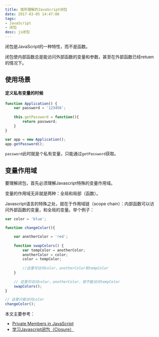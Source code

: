 ```yaml
---
title: 我所理解的JavaScript闭包
date: 2017-03-05 14:47:08
tags: 
- JavaScript
- 闭包
desc: js闭包
---
```


闭包是JavaScript的一种特性，而不是函数。

闭包使内部函数总是能访问外部函数的变量和参数，甚至在外部函数已经retuen的情况下。

<!--more-->

## 使用场景

#### 定义私有变量的时候

```js
function Application() {
    var password = '123456';
    
    this.getPassword = function(){
        return password;
    }
}

var app = new Application();
app.getPassword();
```

`password`此时就是个私有变量，只能通过`getPassword`获取。


## 变量作用域

要理解闭包，首先必须理解Javascript特殊的变量作用域。

变量的作用域无非就是两种：全局和局部（函数）。

Javascript语言的特殊之处，就在于作用域链（scope chain）：内部函数可以访问外部函数的变量，和全局的变量。举个例子：

```js
var color = 'blue';

function changeColor(){

    var anotherColor = 'red';
    
    function swapColors() {
        var tempColor = anotherColor;
        anotherColor = color;
        color = tempColor;
        
        //这里可访问color，anotherColor和tempColor
    }
    
    // 这里可访问color，anotherColor，但不能访问tempColor
    swapColors();
}

// 这里只能访问color
changeColor();
```

本文主要参考：

- [Private Members in JavaScript](http://www.crockford.com/javascript/private.html)
- [学习Javascript闭包（Closure）](http://www.ruanyifeng.com/blog/2009/08/learning_javascript_closures.html)